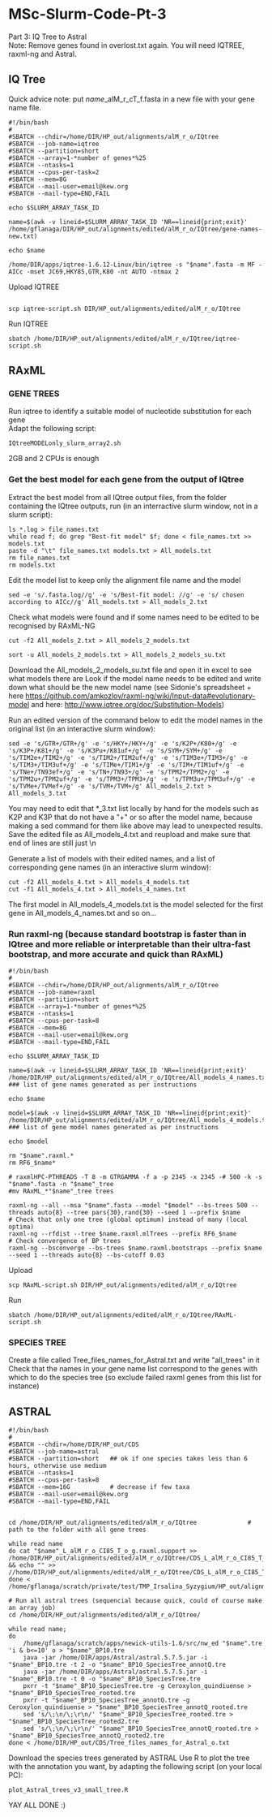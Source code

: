 # MSc-Slurm-Code-Pt-3
Part 3: IQ Tree to Astral   
Note: Remove genes found in overlost.txt again. 
You will need IQTREE, raxml-ng and Astral.

## IQ Tree
Quick advice note: put *name*_alM_r_cT_f.fasta in a new file with your gene name file.

```
#!/bin/bash
#
#SBATCH --chdir=/home/DIR/HP_out/alignments/alM_r_o/IQtree
#SBATCH --job-name=iqtree
#SBATCH --partition=short       
#SBATCH --array=1-*number of genes*%25
#SBATCH --ntasks=1
#SBATCH --cpus-per-task=2
#SBATCH --mem=8G
#SBATCH --mail-user=email@kew.org
#SBATCH --mail-type=END,FAIL

echo $SLURM_ARRAY_TASK_ID

name=$(awk -v lineid=$SLURM_ARRAY_TASK_ID 'NR==lineid{print;exit}' /home/gflanaga/DIR/HP_out/alignments/edited/alM_r_o/IQtree/gene-names-new.txt)

echo $name

/home/DIR/apps/iqtree-1.6.12-Linux/bin/iqtree -s "$name".fasta -m MF -AICc -mset JC69,HKY85,GTR,K80 -nt AUTO -ntmax 2
```

Upload IQTREE
```

scp iqtree-script.sh DIR/HP_out/alignments/edited/alM_r_o/IQtree
```

Run IQTREE
```
sbatch /home/DIR/HP_out/alignments/edited/alM_r_o/IQtree/iqtree-script.sh
```

## RAxML
### GENE TREES

Run iqtree to identify a suitable model of nucleotide substitution for each gene  
Adapt the following script:
```
IQtreeMODELonly_slurm_array2.sh
```
2GB and 2 CPUs is enough

### Get the best model for each gene from the output of IQtree
Extract the best model from all IQtree output files, from the folder containing the IQtree outputs, run (in an interractive slurm window, not in a slurm script):
```
ls *.log > file_names.txt
while read f; do grep "Best-fit model" $f; done < file_names.txt >> models.txt
paste -d "\t" file_names.txt models.txt > All_models.txt
rm file_names.txt
rm models.txt
```
Edit the model list to keep only the alignment file name and the model
```
sed -e 's/.fasta.log//g' -e 's/Best-fit model: //g' -e 's/ chosen according to AICc//g' All_models.txt > All_models_2.txt
```

Check what models were found and if some names need to be edited to be recognised by RAxML-NG
```
cut -f2 All_models_2.txt > All_models_2_models.txt
```
```
sort -u All_models_2_models.txt > All_models_2_models_su.txt
```
Download the All_models_2_models_su.txt file and open it in excel to see what models there are
Look if the model name needs to be edited and write down what should be the new model name  (see Sidonie's spreadsheet + here https://github.com/amkozlov/raxml-ng/wiki/Input-data#evolutionary-model and here: http://www.iqtree.org/doc/Substitution-Models)

Run an edited version of the command below to edit the model names in the original list (in an interactive slurm window):
```
sed -e 's/GTR+/GTR+/g' -e 's/HKY+/HKY+/g' -e 's/K2P+/K80+/g' -e 's/K3P+/K81+/g' -e 's/K3Pu+/K81uf+/g' -e 's/SYM+/SYM+/g' -e 's/TIM2e+/TIM2+/g' -e 's/TIM2+/TIM2uf+/g' -e 's/TIM3e+/TIM3+/g' -e 's/TIM3+/TIM3uf+/g' -e 's/TIMe+/TIM1+/g' -e 's/TIM+/TIM1uf+/g' -e 's/TNe+/TN93ef+/g' -e 's/TN+/TN93+/g' -e 's/TPM2+/TPM2+/g' -e 's/TPM2u+/TPM2uf+/g' -e 's/TPM3+/TPM3+/g' -e 's/TPM3u+/TPM3uf+/g' -e 's/TVMe+/TVMef+/g' -e 's/TVM+/TVM+/g' All_models_2.txt > All_models_3.txt
```

You may need to edit that *_3.txt list locally by hand for the models such as K2P and K3P that do not have a "+" or so after the model name, because making a sed command for them like above may lead to unexpected results. Save the edited file as All_models_4.txt and reupload and make sure that end of lines are still just \n


Generate a list of models with their edited names, and a list of corresponding gene names (in an interactive slurm window):
```
cut -f2 All_models_4.txt > All_models_4_models.txt
cut -f1 All_models_4.txt > All_models_4_names.txt
```
The first model in All_models_4_models.txt is the model selected for the first gene in All_models_4_names.txt and so on...

### Run raxml-ng (because standard bootstrap is faster than in IQtree and more reliable or interpretable than their ultra-fast bootstrap, and more accurate and quick than RAxML)

```
#!/bin/bash
#
#SBATCH --chdir=/home/DIR/HP_out/alignments/alM_r_o/IQtree
#SBATCH --job-name=raxml
#SBATCH --partition=short
#SBATCH --array=1-*number of genes*%25
#SBATCH --ntasks=1
#SBATCH --cpus-per-task=8
#SBATCH --mem=8G
#SBATCH --mail-user=email@kew.org
#SBATCH --mail-type=END,FAIL

echo $SLURM_ARRAY_TASK_ID

name=$(awk -v lineid=$SLURM_ARRAY_TASK_ID 'NR==lineid{print;exit}' /home/DIR/HP_out/alignments/edited/alM_r_o/IQtree/All_models_4_names.txt)   ### list of gene names generated as per instructions

echo $name

model=$(awk -v lineid=$SLURM_ARRAY_TASK_ID 'NR==lineid{print;exit}' /home/DIR/HP_out/alignments/edited/alM_r_o/IQtree/All_models_4_models.txt)   ### list of gene model names generated as per instructions

echo $model

rm "$name".raxml.*
rm RF6_$name*

# raxmlHPC-PTHREADS -T 8 -m GTRGAMMA -f a -p 2345 -x 2345 -# 500 -k -s "$name".fasta -n "$name"_tree
#mv RAxML_*"$name"_tree trees

raxml-ng --all --msa "$name".fasta --model "$model" --bs-trees 500 --threads auto{8} --tree pars{30},rand{30} --seed 1 --prefix $name
# Check that only one tree (global optimum) instead of many (local optima)
raxml-ng --rfdist --tree $name.raxml.mlTrees --prefix RF6_$name
# Check convergence of BP trees
raxml-ng --bsconverge --bs-trees $name.raxml.bootstraps --prefix $name --seed 1 --threads auto{8} --bs-cutoff 0.03

```
Upload
```
scp RAxML-script.sh DIR/HP_out/alignments/edited/alM_r_o/IQtree
```

Run
```
sbatch /home/DIR/HP_out/alignments/edited/alM_r_o/IQtree/RAxML-script.sh
```

### SPECIES TREE

Create a file called Tree_files_names_for_Astral.txt and write "all_trees" in it
Check that the names in your gene name list correspond to the genes with which to do the species tree (so exclude failed raxml genes from this list for instance)

## ASTRAL
```
#!/bin/bash
#
#SBATCH --chdir=/home/DIR/HP_out/CDS
#SBATCH --job-name=astral
#SBATCH --partition=short	## ok if one species takes less than 6 hours, otherwise use medium
#SBATCH --ntasks=1
#SBATCH --cpus-per-task=8
#SBATCH --mem=16G           # decrease if few taxa
#SBATCH --mail-user=email@kew.org
#SBATCH --mail-type=END,FAIL


cd /home/DIR/HP_out/alignments/edited/alM_r_o/IQtree              # path to the folder with all gene trees

while read name
do cat "$name"_L_alM_r_o_CI85_T_o_g.raxml.support >> /home/DIR/HP_out/alignments/edited/alM_r_o/IQtree/CDS_L_alM_r_o_CI85_T_o_g_c0all_trees.tre && echo "" >> //home/DIR/HP_out/alignments/edited/alM_r_o/IQtree/CDS_L_alM_r_o_CI85_T_o_g_c0all_trees.tre
done < /home/gflanaga/scratch/private/test/TMP_Irsalina_Syzygium/HP_out/alignments/edited/alM_r_o/IQtree/L_o_CI85_c0all_names.txt

# Run all astral trees (sequencial because quick, could of course make an array job)
cd /home/DIR/HP_out/alignments/edited/alM_r_o/IQtree/

while read name;
do	
	/home/gflanaga/scratch/apps/newick-utils-1.6/src/nw_ed "$name".tre 'i & b<=10' o > "$name"_BP10.tre
	java -jar /home/DIR/apps/Astral/astral.5.7.5.jar -i "$name"_BP10.tre -t 2 -o "$name"_BP10_SpeciesTree_annotQ.tre
	java -jar /home/DIR/apps/Astral/astral.5.7.5.jar -i "$name"_BP10.tre -t 0 -o "$name"_BP10_SpeciesTree.tre
	pxrr -t "$name"_BP10_SpeciesTree.tre -g Ceroxylon_quindiuense > "$name"_BP10_SpeciesTree_rooted.tre
	pxrr -t "$name"_BP10_SpeciesTree_annotQ.tre -g Ceroxylon_quindiuense > "$name"_BP10_SpeciesTree_annotQ_rooted.tre
	sed 's/\;\n/\;\r\n/' "$name"_BP10_SpeciesTree_rooted.tre > "$name"_BP10_SpeciesTree_rooted2.tre
	sed 's/\;\n/\;\r\n/' "$name"_BP10_SpeciesTree_annotQ_rooted.tre > "$name"_BP10_SpeciesTree_annotQ_rooted2.tre
done < /home/DIR/HP_out/CDS/Tree_files_names_for_Astral_o.txt
```

Download the species trees generated by ASTRAL
Use R to plot the tree with the annotation you want, by adapting the following script (on your local PC):
```
plot_Astral_trees_v3_small_tree.R
```
	
YAY ALL DONE :)
